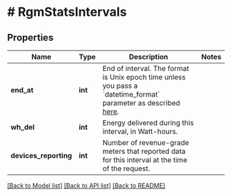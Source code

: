 # # RgmStatsIntervals

## Properties

Name | Type | Description | Notes
------------ | ------------- | ------------- | -------------
**end_at** | **int** | End of interval. The format is Unix epoch time unless you pass a &#x60;datetime_format&#x60; parameter as described [here](https://developer.enphase.com/docs#Datetimes). |
**wh_del** | **int** | Energy delivered during this interval, in Watt-hours. |
**devices_reporting** | **int** | Number of revenue-grade meters that reported data for this interval at the time of the request. |

[[Back to Model list]](../../README.md#models) [[Back to API list]](../../README.md#endpoints) [[Back to README]](../../README.md)
